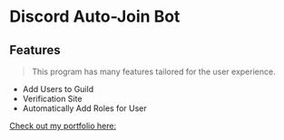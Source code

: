 # Discord Auto-Join Bot

## Features
> This program has many features tailored for the user experience.
- Add Users to Guild
- Verification Site
- Automatically Add Roles for User


[Check out my portfolio here:](https://github.com/swademcm)
